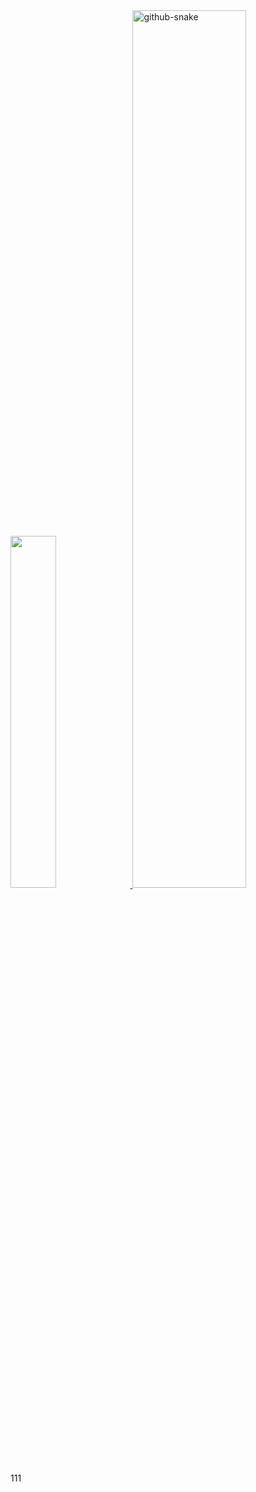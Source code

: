 <a href="https://github.com/maiqingqiang">
  <image width='38%' src="https://github-readme-stats.vercel.app/api?username=maiqingqiang&show_icons=true&include_all_commits=true&hide_border=true&hide=contribs&theme=vue" />
</a>
<a href="https://github.com/maiqingqiang">
  <picture>
  <source media="(prefers-color-scheme: dark)" srcset="https://cdn.jsdelivr.net/gh/maiqingqiang/maiqingqiang@output/github-contribution-grid-snake-dark.svg">
  <source media="(prefers-color-scheme: light)" srcset="https://cdn.jsdelivr.net/gh/maiqingqiang/maiqingqiang@output/github-contribution-grid-snake.svg">
  <img width='60%' alt="github-snake" src="https://cdn.jsdelivr.net/gh/maiqingqiang/maiqingqiang@output/github-contribution-grid-snake.svg">
</picture>
</a>111
